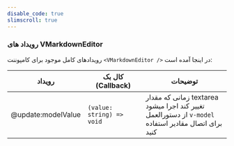 ```yaml
---
disable_code: true
slimscroll: true
---
```


### رویداد های VMarkdownEditor

رویدادهای کامل موجود برای کامپوننت `<VMarkdownEditor />` در اینجا آمده است:

| رویداد             | کال بک (Callback)                                          | توضیحات                                                                                                   |
| ------------------ | ---------------------------------------------------------- | --------------------------------------------------------------------------------------------------------- |
| @update:modelValue | <span class="is-function">`(value: string) => void`</span> | زمانی که مقدار textarea تغییر کند اجرا میشود <br />از دستورالعمل `v-model` برای اتصال مقادیر استفاده کنید |
